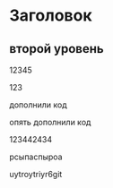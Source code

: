 # Заголовок

## второй уровень

12345

123

дополнили код

опять дополнили код

123442434

рсыпаспыроа


uytroytriyr6git 